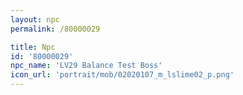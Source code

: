 ```yaml
---
layout: npc
permalink: /80000029

title: Npc
id: '80000029'
npc_name: 'LV29 Balance Test Boss'
icon_url: 'portrait/mob/02020107_m_lslime02_p.png'
---
```

